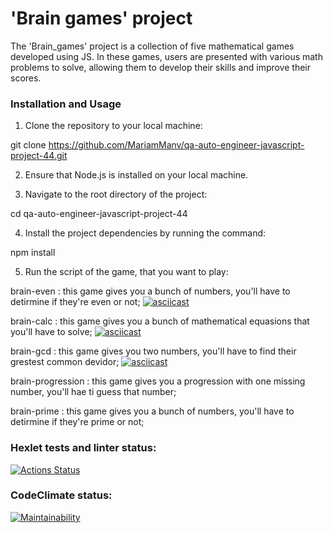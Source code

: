 # **'Brain games' project**
The 'Brain_games' project is a collection of five mathematical games developed using JS. In these games, users are presented with various math problems to solve, allowing them to develop their skills and improve their scores.

### Installation and Usage
1. Clone the repository to your local machine:

git clone https://github.com/MariamManv/qa-auto-engineer-javascript-project-44.git

2. Ensure that Node.js is installed on your local machine.

3. Navigate to the root directory of the project:

cd qa-auto-engineer-javascript-project-44

4. Install the project dependencies by running the command:

npm install

5. Run the script of the game, that you want to play:

brain-even : this game gives you a bunch of numbers, you'll have to detirmine if they're even or not;
[![asciicast](https://asciinema.org/a/DWf9RalbFEB8jsoeohOheXHB3.svg)](https://asciinema.org/a/DWf9RalbFEB8jsoeohOheXHB3)

brain-calc : this game gives you a bunch of mathematical equasions that you'll have to solve;
[![asciicast](https://asciinema.org/a/X2Ajr0KXGUcmnal3plmzMmTzM.svg)](https://asciinema.org/a/X2Ajr0KXGUcmnal3plmzMmTzM)

brain-gcd : this game gives you two numbers, you'll have to find their grestest common devidor;
[![asciicast](https://asciinema.org/a/lKrHsE5dcQheBtiwISZghaYkJ.svg)](https://asciinema.org/a/lKrHsE5dcQheBtiwISZghaYkJ)

brain-progression : this game gives you a progression with one missing number, you'll hae ti guess that number;

brain-prime : this game gives you a bunch of numbers, you'll have to detirmine if they're prime or not;

### Hexlet tests and linter status:
[![Actions Status](https://github.com/MariamManv/qa-auto-engineer-javascript-project-44/actions/workflows/hexlet-check.yml/badge.svg)](https://github.com/MariamManv/qa-auto-engineer-javascript-project-44/actions)

### CodeClimate status:
[![Maintainability](https://api.codeclimate.com/v1/badges/fa2972e62479dbe64a9d/maintainability)](https://codeclimate.com/github/MariamManv/qa-auto-engineer-javascript-project-44/maintainability)